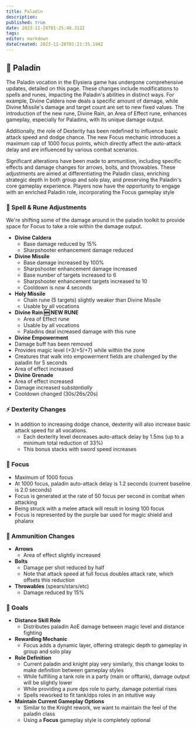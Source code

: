 ```yaml
---
title: Paladin
description: 
published: true
date: 2023-11-28T01:25:48.312Z
tags: 
editor: markdown
dateCreated: 2023-11-28T01:21:35.194Z
---
```


## 🏹 Paladin

The Paladin vocation in the Elysiera game has undergone comprehensive updates, detailed on this page. These changes include modifications to spells and runes, impacting the Paladin's abilities in distinct ways. For example, Divine Caldera now deals a specific amount of damage, while Divine Missile's damage and target count are set to new fixed values. The introduction of the new rune, Divine Rain, an Area of Effect rune, enhances gameplay, especially for Paladins, with its unique damage output.

Additionally, the role of Dexterity has been redefined to influence basic attack speed and dodge chance. The new Focus mechanic introduces a maximum cap of 1000 focus points, which directly affect the auto-attack delay and are influenced by various combat scenarios.

Significant alterations have been made to ammunition, including specific effects and damage changes for arrows, bolts, and throwables. These adjustments are aimed at differentiating the Paladin class, enriching strategic depth in both group and solo play, and preserving the Paladin's core gameplay experience. Players now have the opportunity to engage with an enriched Paladin role, incorporating the Focus gameplay style

### 🌟 Spell & Rune Adjustments
We're shifting some of the damage around in the paladin toolkit to provide space for Focus to take a role within the damage output.
- **Divine Caldera**
  - Base damage reduced by 15% 
  - Sharpshooter enhancement damage reduced
- **Divine Missile**
  - Base damage increased by 100%
  - Sharpshooter enhancement damage increased
  - Base number of targets increased to 6
  - Sharpshooter enhancement targets increased to 10
  - Cooldown is now 4 seconds
- **Holy Missile**
  - Chain rune (5 targets) slightly weaker than Divine Missile
  - Usable by all vocations
- **Divine Rain 🆕 NEW RUNE**
  - Area of Effect rune
  - Usable by all vocations
  - Paladins deal increased damage with this rune
- **Divine Empowerment**
 - Damage buff has been removed
 - Provides magic level (+3/+5/+7) while within the zone
 - Creatures that walk into empowerment fields are challenged by the paladin for 5 seconds
 - Area of effect increased
- **Divine Grenade**
 - Area of effect increased
 - Damage increased _substantially_
 - Cooldown changed (30s/26s/20s)

### ⚡ Dexterity Changes
- In addition to increasing dodge chance, dexterity will also increase basic attack speed for all vocations. 
  - Each dexterity level decreases auto-attack delay by 1.5ms (up to a minimum total reduction of 33%)
  - This bonus stacks with sword speed increases

### 🎯 Focus
- Maximum of 1000 focus 
- At 1000 focus, paladin auto-attack delay is 1.2 seconds (current baseline is 2.0 seconds)
- Focus is generated at the rate of 50 focus per second in combat when attacking 
- Being struck with a melee attack will result in losing 100 focus
- Focus is represented by the purple bar used for magic shield and phalanx

### 🏹 Ammunition Changes
- **Arrows**
  - Area of effect slightly increased
- **Bolts**
  - Damage per shot reduced by half
  - Note that attack speed at full focus doubles attack rate, which offsets this reduction
- **Throwables** (spears/stars/etc)
  - Damage reduced by 15%

### 🏁 Goals
- **Distance Skill Role**
  - Distributes paladin AoE damage between magic level and distance fighting
- **Rewarding Mechanic**
  - Focus adds a dynamic layer, offering strategic depth to gameplay in group and solo play
- **Role Definition**
  - Current paladin and knight play very similarly, this change looks to make definition between gameplay styles 
  - While fulfilling a tank role in a party (main or offtank), damage output will be slightly lower
  - While providing a pure dps role to party, damage potential rises
  - Spells reworked to fit tank/dps roles in an intuitive way
- **Maintain Current Gameplay Options**
  - Similar to the Knight rework, we want to maintain the feel of the paladin class
  - Using a **Focus** gameplay style is completely optional